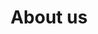---
title: "About us"
Description: "About us"
layout: "about-us"

section_intro: '<a class="link-purple" href="/about-hendrik" target="_blank">Hendrik Ebbers</a> founded the OpenElements GmbH in 2022 to create a company that strengthens open source and open collaboration with a strong focus on the Java ecosystem.'

section_engagement_title: 'Our Engagements'

section_customers_title_prefix: 'Our'
section_customers_title: 'Customers & Partners'

engagements:
    eclipse:
        title: 'Eclipse Foundation'
        text: 'The <a class="link-purple" href="https://www.eclipse.org" target="_blank">Eclipse Foundation</a> is a significant player in the open-source ecosystem, enabling both individual open-source enthusiasts and large and small companies to collaborate on an equal footing. The Foundation provides central and independent management for open-source projects. As a "Contributing Member", OpenElements contributes to the successful work of the Foundation and its projects. Furthermore, <a class="link-purple" href="/about-hendrik" target="_blank">Hendrik Ebbers</a> is a member of the Board of Directors of the Eclipse Foundation.'
        logo: '/illustrations/logo-eclipse.svg'
        link: 'https://www.eclipse.org'
    adoptium:
        title: 'Eclipse Adoptium'
        text: 'Within the Java ecosystem, <a class="link-purple" href="https://adoptium.net" target="_blank">Eclipse Adoptium</a> is one of the most important top-level projects of the Eclipse Foundation, as it provides free and enterprise-ready LTS versions of Java. As "Participant Members", OpenElements is a member of the Working Group.'
        logo: '/illustrations/logo-adoptium.svg'
        link: 'https://adoptium.net'
    adoptOpenJDK:
        title: 'AdoptOpenJDK'
        text: 'Even before the existence of the Eclipse Adoptium Working Group, the idea was born in <a class="link-purple" href="ttps://github.com/AdoptOpenJDK" target="_blank">AdoptOpenJDK</a> to provide manufacturer-independent and freely usable Java binaries. OpenElements is part of the project and has a seat on the Technical Steering Committee (TCS).'
        logo: '/illustrations/logo-adoptopenjdk.svg'
        link: 'https://github.com/AdoptOpenJDK'
    jakartaEE:
        title: 'JakartaEE'
        text: 'The founder of OpenElements GmbH had already contributed to the Java Enterprise Specifications before JavaEE was transferred to the Eclipse Foundation and became <a class="link-purple" href="https://jakarta.ee" target="_blank">JakartaEE</a>. The switch to the Eclipse Foundation was very positive, as the standards for Enterprise Java can now be defined in a 100% manufacturer-independent environment. As a "Participant Member", OpenElements continues to work on the standardization of Enterprise APIs for Java.'
        logo: '/illustrations/logo-jakarta.svg'
        link: 'https://jakarta.ee'
    ospo:
        title: 'OSPO Alliance'
        text: 'Open source has become a fundamental component in most IT departments, and the establishment of an Open Source Program Office (OSPO) is an important step for companies today. In the <a class="link-purple" href="https://ospo.zone" target="_blank">OSPO Alliance</a>, OpenElements uses knowledge exchange to define best practices and structures for setting up Open Source Program Offices.'
        logo: '/illustrations/logo-ospo.svg'
        link: 'https://ospo.zone'
    jcp:
        title: 'Java Community Process'
        text: 'The <a class="link-purple" href="https://www.jcp.org" target="_blank">Java Community Process (JCP)</a> is the formalized process for defining new standards and specifications for Java in so-called Java Specification Requests (JSRs). OpenElements is part of the expert group of several JSRs and has, for example, contributed to the standardization and specification of Java Bean Validation.'
        logo: '/illustrations/logo-jcp.svg'
        link: 'https://www.jcp.org'
    wikimedia:
        title: 'Wikimedia Foundation'
        text: 'Open collaboration is an essential aspect of our lives, and Wikipedia is the most famous example of such collaboration. OpenElements financially supports the <a class="link-purple" href="https://wikimediafoundation.org" target="_blank">Wikimedia Foundation</a> monthly to promote this important project.'
        logo: '/illustrations/logo-wikimedia.svg'
        link: 'https://wikimediafoundation.org'
    oss:
        title: 'Open Source Libraries'
        text: 'Today, almost every software depends on open-source components. But unfortunately, such components are often not recognized or analyzed. Therefore, it can happen that critical software depends on a component that is no longer maintained or only maintained by a handful of individuals. OpenElements supports such projects individually through <a class="link-purple" href="https://github.com/OpenElements" target="_blank">GitHub</a> Sponsoring.'
        logo: '/illustrations/logo-opensource.svg'
        link: 'https://github.com/OpenElements'
    cyberland:
        title: 'Cyberland'
        text: 'With already over 20 events, <a class="link-purple" href="https://cyberland.ijug.eu" target="_blank">Cyberland</a> is a series of free online events for the Java community - with a strong emphasis on inclusion and diversity. For example, there have been several Ladiesnight mini-conferences, where IT topics are presented exclusively by female speakers, or the Newcomer events, where new speakers are given a platform for their first IT talks. <a class="link-purple" href="/about-hendrik" target="_blank">Hendrik Ebbers</a> is the founder of Cyberland and continues to be a member of the organization.'
        logo: '/illustrations/logo-cyberland.svg'
        link: 'https://cyberland.ijug.eu'
    javaland:
        title: 'JavaLand'
        text: '<a class="link-purple" href="https://www.javaland.eu/de/javaland-2023/" target="_blank">JavaLand</a> is not only the largest Java conference in the German-speaking area but also one of the few community conferences. <a class="link-purple" href="/about-hendrik" target="_blank">Hendrik Ebbers</a> heads the program committee of JavaLand and is a member of the conference management.'
        logo: '/illustrations/logo-javaland.svg'
        link: 'https://www.javaland.eu/de/javaland-2023/'
    jug:
        title: 'Java User Group Dortmund'
        text: 'The <a class="link-purple" href="https://www.meetup.com/jug-dortmund/" target="_blank">JUG Dortmund</a> was founded in 2012 by <a class="link-purple" href="/about-hendrik" target="_blank">Hendrik Ebbers</a> together with Ansgar Brauner. Since then, Hendrik has been co-responsible for managing the Dortmund JUG and organizes free lecture series and meetups - together with locally based IT companies.'
        logo: '/illustrations/logo-jug-dortmund.svg'
        link: 'https://www.meetup.com/jug-dortmund/'
    ijug:
        title: 'iJUG e.V.'
        text: 'In <a class="link-purple" href="https://www.ijug.eu" target="_blank">iJUG e.V.</a>, all Java User Groups in Germany are united. As the leader of the JUG Dortmund, <a class="link-purple" href="/about-hendrik" target="_blank">Hendrik Ebbers</a> is actively involved and also contributes to the leadership of various projects of the iJUG, such as JavaLand or Cyberland.'
        logo: '/illustrations/logo-ijug.svg'
        link: 'https://www.ijug.eu'

customers:
    heise:
        title: 'Heise Group'
        text: 'Heise is one of the largest German media conglomerates, and its IT news portal <a class="link-purple" href="https://www.heise.de" target="_blank">heise.de</a> is leading in German-speaking countries. <b>OpenElements</b> is responsible for the Java blog on <a class="link-purple" href="https://www.heise.de/developer/neuigkeiten-von-der-insel-1920360.html" target="_blank">heise.de</a>.'
        logo: '/illustrations/logo-heise.svg'
        link: 'https://www.heise.de/developer/neuigkeiten-von-der-insel-1920360.html'
    hedera:
        title: 'Hedera'
        text: '<a class="link-purple" href="https://hedera.com" target="_blank">Hedera</a> is the company behind the <b>Hedera Hashgraph</b>, the only public distributed ledger based on the Hashgraph algorithm. Hedera Hashgraph is open source software (OSS) and developed in Java. Hedera is owned and managed by a "governing council" of global companies and entities, including <b>Google</b>, <b>Boeing</b>, <b>IBM</b>, <b>Deutsche Telekom</b>, <b>LG</b>, <b>Dell</b>, <b>Ubisoft</b>, and several others. <b>OpenElements</b> contribute to <a class="link-purple" href="https://github.com/hashgraph/hedera-services" target="_blank">the base implementation and services</a> of the Hedera Hashgraph OSS.'
        logo: '/illustrations/logo-hedera.svg'
        link: 'https://hedera.com'
    swirldsLabs:
        title: 'Swirlds Labs'
        text: '<a class="link-purple" href="https://swirldslabs.com" target="_blank">Swirlds Labs</a> is a company that provides development and support for the <b>Hedera Hashgraph</b> and builds open-source components that enable faster deployment of industry solutions. <b>OpenElements</b> helps Swirlds Labs to build the platform of the Hedera Hashgraph.'
        logo: '/illustrations/logo-swirlds.svg'
        link: 'https://swirldslabs.com'
---